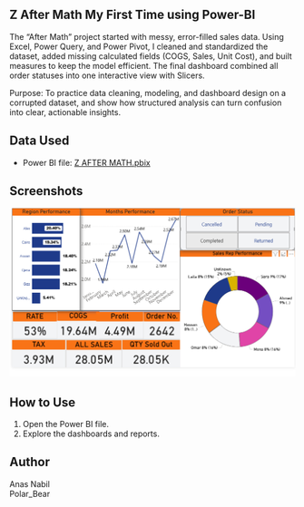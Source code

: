 ## Z After Math My First Time using Power-BI
The “After Math” project started with messy, error-filled sales data. Using Excel, Power Query, and Power Pivot, I cleaned and standardized the dataset, added missing calculated fields (COGS, Sales, Unit Cost), and built measures to keep the model efficient. The final dashboard combined all order statuses into one interactive view with Slicers.

Purpose:
To practice data cleaning, modeling, and dashboard design on a corrupted dataset, and show how structured analysis can turn confusion into clear, actionable insights.

## Data Used
- Power BI file: [Z AFTER MATH.pbix](After%20Math%20Power%20BI/Z%20AFTER%20MATH.pbix)

## Screenshots
![Screenshot](After%20Math%20Power%20BI/Z%20After%20Math.png)

## How to Use
1. Open the Power BI file.
2. Explore the dashboards and reports.

## Author
Anas Nabil  
Polar_Bear
